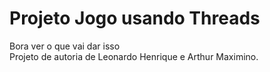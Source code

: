 # Projeto Jogo usando Threads
Bora ver o que vai dar isso <br />
Projeto de autoria de Leonardo Henrique e Arthur Maximino.
